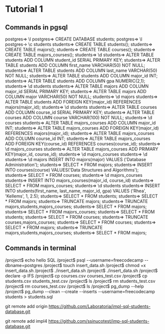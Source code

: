 # Tutorial 1

## Commands in pgsql

postgres=> \l
postgres=> CREATE DATABASE students;
postgres=> \l
postgres-> \c students
students=> CREATE TABLE students();
students=> CREATE TABLE majors();
students=> CREATE TABLE courses();
students=> CREATE TABLE majors_courses();
students=> \d
students=> ALTER TABLE students ADD COLUMN student_id SERIAL PRIMARY KEY;
students=> ALTER TABLE students ADD COLUMN first_name VARCHAR(50) NOT NULL;
students=> ALTER TABLE students ADD COLUMN last_name VARCHAR(50) NOT NULL;
students=> ALTER TABLE students ADD COLUMN major_id INT;
students=> ALTER TABLE students ADD COLUMN gpa NUMERIC(2,1);
students=> \d students
students=> ALTER TABLE majors ADD COLUMN major_id SERIAL PRIMARY KEY;
students=> ALTER TABLE majors ADD COLUMN major VARCHAR(50) NOT NULL;
students=> \d majors
students=> ALTER TABLE students ADD FOREIGN KEY(major_id) REFERENCES majors(major_id);
students=> \d students
students=> ALTER TABLE courses ADD COLUMN course_id SERIAL PRIMARY KEY;
students=> ALTER TABLE courses ADD COLUMN course VARCHAR(100) NOT NULL;
students=> \d courses
students=> ALTER TABLE majors_courses ADD COLUMN major_id INT;
students=> ALTER TABLE majors_courses ADD FOREIGN KEY(major_id) REFERENCES majors(major_id);
students=> ALTER TABLE majors_courses ADD COLUMN course_id INT;
students=> ALTER TABLE majors_courses ADD FOREIGN KEY(course_id) REFERENCES courses(course_id);
students=> \d majors_courses
students=> ALTER TABLE majors_courses ADD PRIMARY KEY(major_id, course_id);
students=> \d majors_courses
students=> \d
students=> \d majors
INSERT INTO majors(major) VALUES ('Database Administration');
students=> SELECT * FROM majors;
students=> INSERT INTO courses(course) VALUES('Data Structures and Algorithms');
students=> SELECT * FROM courses;
students=> \d majors_courses
students=> INSERT INTO majors_courses(major_id, course_id) 
students=> SELECT * FROM majors_courses;
students=> \d students
students=> INSERT INTO students(first_name, last_name, major_id, gpa) VALUES ('Rhea', 'Kellems', 1, 2.5);
students=> SELECT * FROM students;
students=> SELECT * FROM majors;
students=> TRUNCATE majors;
students=> TRUNCATE majors,students,majors_courses;
students=> SELECT * FROM majors;
students=> SELECT * FROM majors_courses;
students=> SELECT * FROM students;
students=> SELECT * FROM courses;
students=> TRUNCATE courses,majors_courses;
students=> SELECT * FROM courses;
students=> SELECT * FROM majors;
students=> TRUNCATE majors,students,majors_courses;
students=> SELECT * FROM majors;

## Commands in terminal

/project$ echo hello SQL
/project$ psql --username=freecodecamp --dbname=postgres
/project$ touch insert_data.sh
/project$ chmod +x insert_data.sh 
/project$ ./insert_data.sh
/project$ ./insert_data.sh
/project$ declare -p IFS
/project$ cp courses.csv courses_test.csv
/project$ cp students.csv students_test.csv
/project$ ls
/project$ rm students_test.csv 
/project$ rm courses_test.csv
/project$ ls
/project$ pg_dump --help
/project$ pg_dump --clean --create --inserts --username=freecodecamp students > students.sql

git remote add origin https://github.com/Laboratoria/impl-sql-students-database.git

git remote add impl4 https://github.com/ssinucotest/imp-sql-students-database.git